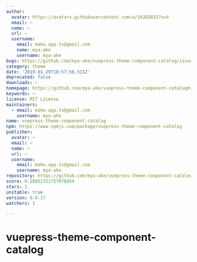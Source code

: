 ```yaml
---
author:
  avatar: https://avatars.githubusercontent.com/u/16383815?v=4
  email: ~
  name: ~
  url: ~
  username:
    email: make.app.ts@gmail.com
    name: mya-ake
    username: mya-ake
bugs: https://github.com/mya-ake/vuepress-theme-component-catalog/issues
category: theme
date: '2019-01-29T18:57:56.311Z'
deprecated: false
downloads: ~
homepage: https://github.com/mya-ake/vuepress-theme-component-catalog#readme
keywords: ~
license: MIT License
maintainers:
  - email: make.app.ts@gmail.com
    username: mya-ake
name: vuepress-theme-component-catalog
npm: https://www.npmjs.com/package/vuepress-theme-component-catalog
publisher:
  avatar: ~
  email: ~
  name: ~
  url: ~
  username:
    email: make.app.ts@gmail.com
    username: mya-ake
repository: https://github.com/mya-ake/vuepress-theme-component-catalog
score: 0.28852321757076654
stars: 1
unstable: true
version: 0.0.17
watchers: 1

---
```


# vuepress-theme-component-catalog